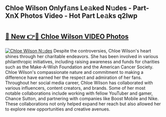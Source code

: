 ## Chloe Wilson Onlyf𝚊ns Le𝚊ked N𝚞des - Part-XnX Photos Video - Hot Part Le𝚊ks q2Iwp

# <h2><a href="http://ab16801.deff.icu/?id=Chloe+Wilson">🔗 New 👉🔴 Chloe Wilson VIDEO Photos</a></h2>

[![Chloe Wilson N𝚞des](https://i.imgur.com/rIISA9y.gif)](http://ab16801.deff.icu/?id=Chloe+Wilson)
Despite the controversies, Chloe Wilson's heart shines through her charitable endeavors. She has been involved in various philanthropic initiatives, including raising awareness and funds for charities such as the Make-A-Wish Foundation and the American Cancer Society. Chloe Wilson's compassionate nature and commitment to making a difference have earned her the respect and admiration of her fans. Throughout her social media career, Chloe Wilson has collaborated with various influencers, content creators, and brands. Some of her most notable collaborations include working with fellow YouTuber and gamer, Chance Sutton, and partnering with companies like Boost Mobile and Nike. These collaborations not only helped expand her reach but also allowed her to explore new opportunities and creative avenues.
